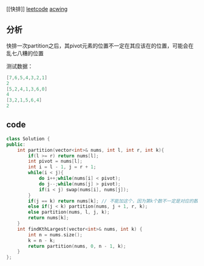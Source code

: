 [[快排]]
[leetcode](https://leetcode-cn.com/problems/kth-largest-element-in-an-array/)
[acwing](https://www.acwing.com/problem/content/description/788/)
## 分析
快排一次partition之后，其pivot元素的位置不一定在其应该在的位置，可能会在乱七八糟的位置

测试数据：
```c++
[7,6,5,4,3,2,1]
2
[5,2,4,1,3,6,0]
4
[3,2,1,5,6,4]
2
```
## code
```c++
class Solution {
public:
    int partition(vector<int>& nums, int l, int r, int k){
        if(l >= r) return nums[l];
        int pivot = nums[l];
        int i = l - 1, j = r + 1;
        while(i < j){
            do i++;while(nums[i] < pivot);
            do j--;while(nums[j] > pivot);
            if(i < j) swap(nums[i], nums[j]);
        }
        if(j == k) return nums[k]; // 不能加这个，因为第k个数不一定是对应的数，快排
        else if(j < k) partition(nums, j + 1, r, k);
        else partition(nums, l, j, k);
        return nums[k];
    }
    int findKthLargest(vector<int>& nums, int k) {
        int n = nums.size();
        k = n - k;
        return partition(nums, 0, n - 1, k);
    }
};
```